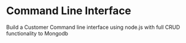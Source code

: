 # Command Line Interface
Build a Customer Command line interface using node.js with full CRUD functionality to Mongodb
